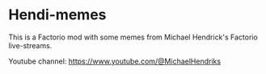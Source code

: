 # Hendi-memes

This is a Factorio mod with some memes from Michael Hendrick's Factorio live-streams.

Youtube channel: https://www.youtube.com/@MichaelHendriks
